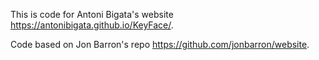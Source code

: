 This is code for Antoni Bigata's website https://antonibigata.github.io/KeyFace/.

Code based on Jon Barron's repo https://github.com/jonbarron/website.
